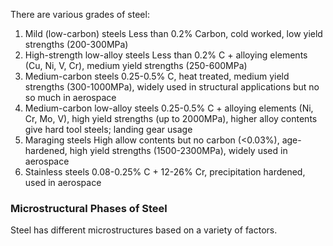 There are various grades of steel:
1) Mild (low-carbon) steels
	Less than 0.2% Carbon, cold worked, low yield strengths (200-300MPa)
2) High-strength low-alloy steels
	Less than 0.2% C + alloying elements (Cu, Ni, V, Cr), medium yield strengths (250-600MPa)
3) Medium-carbon steels
	0.25-0.5% C, heat treated, medium yield strengths (300-1000MPa), widely used in structural applications but no so much in aerospace
4) Medium-carbon low-alloy steels
	0.25-0.5% C + alloying elements (Ni, Cr, Mo, V), high yield strengths (up to 2000MPa), higher alloy contents give hard tool steels; landing gear usage
5) Maraging steels
	High allow contents but no carbon (<0.03%), age-hardened, high yield strengths (1500-2300MPa), widely used in aerospace
6) Stainless steels
	0.08-0.25% C + 12-26% Cr, precipitation hardened, used in aerospace
### Microstructural Phases of Steel
Steel has different microstructures based on a variety of factors.